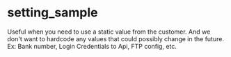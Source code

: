 # setting_sample

Useful when you need to use a static value from the customer.
And we don't want to hardcode any values that could possibly change in the future. 
Ex: Bank number, Login Credentials to Api, FTP config, etc.
